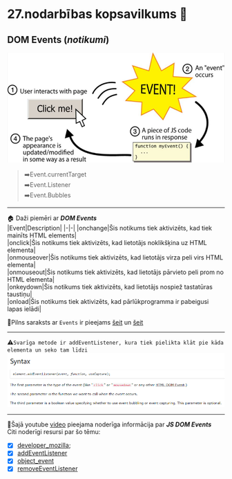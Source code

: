 # 27.nodarbības kopsavilkums :pushpin:

## DOM Events (**_notikumi_**)

![event](https://github.com/zazturbo/Mans_JS/blob/dd01cf9065b74c8c66dca4c02acf988bbd6a35b3/images/Event.png)

> ➡️Event.currentTarget  
> ➡️Event.Listener  
> ➡️Event.Bubbles

---

🏠 Daži piemēri ar **_DOM Events_**  
|Event|Description|
|-|-|
|onchange|Šis notikums tiek aktivizēts, kad tiek mainīts HTML elements|  
|onclick|Šis notikums tiek aktivizēts, kad lietotājs noklikšķina uz HTML elementa|  
|onmouseover|Šis notikums tiek aktivizēts, kad lietotājs virza peli virs HTML elementa|  
|onmouseout|Šis notikums tiek aktivizēts, kad lietotājs pārvieto peli prom no HTML elementa|  
|onkeydown|Šis notikums tiek aktivizēts, kad lietotājs nospiež tastatūras taustiņu|  
|onload|Šis notikums tiek aktivizēts, kad pārlūkprogramma ir pabeigusi lapas ielādi|

🔗Pilns saraksts ar `Events` ir pieejams [šeit](https://www.w3schools.com/jsref/dom_obj_event.asp) un [šeit](https://oddler.ru/blog/i63)

---

⚠️`Svarīga metode ir addEventListener, kura tiek pielikta klāt pie kāda elementa un seko tam līdzi`  
![sintax](https://github.com/zazturbo/Mans_JS/blob/5f140e64a0878bfd46d8ee48c7e3190b0bf29216/images/addEventListener.png)

---

🔗Šajā youtube [video](https://www.youtube.com/watch?v=bWCzbR5DvCo) pieejama noderīga informācija par **_JS DOM Events_**  
Citi noderīgi resursi par šo tēmu:

- [x] [developer_mozilla](https://developer.mozilla.org/ru/docs/Web/Events);
- [x] [addEventListener](https://developer.mozilla.org/ru/docs/Web/API/EventTarget/addEventListener)
- [x] [object_event](https://developer.mozilla.org/ru/docs/Web/API/Event)
- [x] [removeEventListener](https://developer.mozilla.org/ru/docs/Web/API/EventTarget/removeEventListener)
